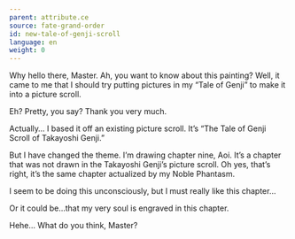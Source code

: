 ```yaml
---
parent: attribute.ce
source: fate-grand-order
id: new-tale-of-genji-scroll
language: en
weight: 0
---
```


Why hello there, Master.
Ah, you want to know about this painting? Well, it came to me that I should try putting pictures in my “Tale of Genji” to make it into a picture scroll.

Eh?
Pretty, you say?
Thank you very much.

Actually…
I based it off an existing picture scroll. It’s “The Tale of Genji Scroll of Takayoshi Genji.”

But I have changed the theme. I’m drawing chapter nine, Aoi. It’s a chapter that was not drawn in the Takayoshi Genji’s picture scroll. Oh yes, that’s right, it’s the same chapter actualized by my Noble Phantasm.

I seem to be doing this unconsciously, but I must really like this chapter…

Or it could be…that my very soul is engraved in this chapter.

Hehe… What do you think, Master?
